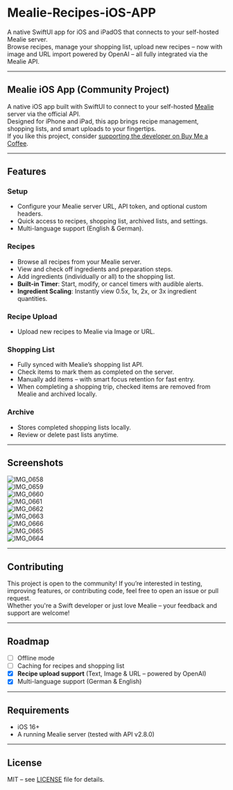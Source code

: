 # Mealie-Recipes-iOS-APP

A native SwiftUI app for iOS and iPadOS that connects to your self-hosted Mealie server.  
Browse recipes, manage your shopping list, upload new recipes – now with image and URL import powered by OpenAI – all fully integrated via the Mealie API.

---

## Mealie iOS App (Community Project)

A native iOS app built with SwiftUI to connect to your self-hosted [Mealie](https://github.com/mealie-recipes/mealie) server via the official API.  
Designed for iPhone and iPad, this app brings recipe management, shopping lists, and smart uploads to your fingertips.  
If you like this project, consider [supporting the developer on Buy Me a Coffee](https://buymeacoffee.com/walfrosch92).

---

## Features

### Setup
- Configure your Mealie server URL, API token, and optional custom headers.
- Quick access to recipes, shopping list, archived lists, and settings.
- Multi-language support (English & German).

### Recipes
- Browse all recipes from your Mealie server.
- View and check off ingredients and preparation steps.
- Add ingredients (individually or all) to the shopping list.
- **Built-in Timer**: Start, modify, or cancel timers with audible alerts.
- **Ingredient Scaling**: Instantly view 0.5x, 1x, 2x, or 3x ingredient quantities.

### Recipe Upload
- Upload new recipes to Mealie via Image or URL.

### Shopping List
- Fully synced with Mealie’s shopping list API.
- Check items to mark them as completed on the server.
- Manually add items – with smart focus retention for fast entry.
- When completing a shopping trip, checked items are removed from Mealie and archived locally.

### Archive
- Stores completed shopping lists locally.
- Review or delete past lists anytime.

---

## Screenshots

![IMG_0658](https://github.com/user-attachments/assets/7bc8224f-9fab-4c9d-a52b-a2fd5d7d6553)  
![IMG_0659](https://github.com/user-attachments/assets/24b6a472-652b-437f-b0eb-c8739ef2a031)  
![IMG_0660](https://github.com/user-attachments/assets/a9d93e50-10e5-48e1-b271-3fe8b4b7a8b4)  
![IMG_0661](https://github.com/user-attachments/assets/b67e8870-1c5d-43ff-978e-f1eca8bd422a)  
![IMG_0662](https://github.com/user-attachments/assets/afea89fe-fb49-4481-9cbe-29cb359bd633)  
![IMG_0663](https://github.com/user-attachments/assets/a31ba44f-0a72-4220-bf7a-ee23273d8dee)  
![IMG_0666](https://github.com/user-attachments/assets/a9ed0310-97fc-4afd-9b93-5b0ccc03dc45)  
![IMG_0665](https://github.com/user-attachments/assets/bf286227-91f5-4ad5-b192-c1ef213260f0)  
![IMG_0664](https://github.com/user-attachments/assets/529ef002-8cea-4ce9-abdb-8c76524b9895)

---

## Contributing

This project is open to the community! If you’re interested in testing, improving features, or contributing code, feel free to open an issue or pull request.  
Whether you're a Swift developer or just love Mealie – your feedback and support are welcome!

---

## Roadmap

- [ ] Offline mode  
- [ ] Caching for recipes and shopping list  
- [x] **Recipe upload support** (Text, Image & URL – powered by OpenAI)  
- [x] Multi-language support (German & English)

---

## Requirements

- iOS 16+  
- A running Mealie server (tested with API v2.8.0)

---

## License

MIT – see [LICENSE](LICENSE) file for details.
